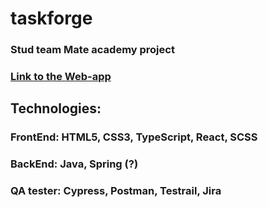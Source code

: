 # taskforge
### Stud team Mate academy project
### [Link to the Web-app](http://taskforge.byethost11.com/)

## Technologies:
### **FrontEnd:** HTML5, CSS3, TypeScript, React, SCSS
### **BackEnd:** Java, Spring (?)
### **QA tester:** Cypress, Postman, Testrail, Jira
